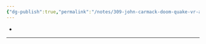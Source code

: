 ```yaml
---
{"dg-publish":true,"permalink":"/notes/309-john-carmack-doom-quake-vr-agi-programming-video-games-and-rockets-lex-fridman-podcasts/"}
---
```


- 
****
